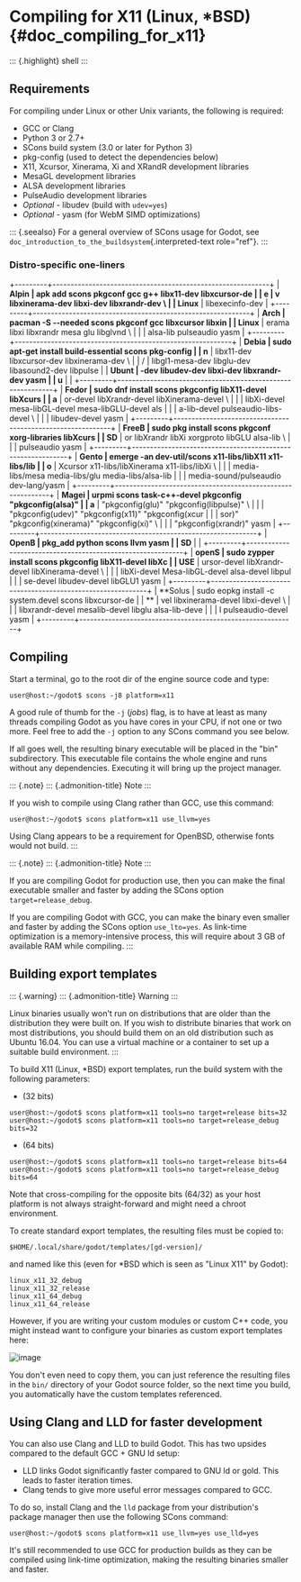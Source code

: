 Compiling for X11 (Linux, \*BSD) {#doc_compiling_for_x11}
================================

::: {.highlight}
shell
:::

Requirements
------------

For compiling under Linux or other Unix variants, the following is
required:

-   GCC or Clang
-   Python 3 or 2.7+
-   SCons build system (3.0 or later for Python 3)
-   pkg-config (used to detect the dependencies below)
-   X11, Xcursor, Xinerama, Xi and XRandR development libraries
-   MesaGL development libraries
-   ALSA development libraries
-   PulseAudio development libraries
-   *Optional* - libudev (build with `udev=yes`)
-   *Optional* - yasm (for WebM SIMD optimizations)

::: {.seealso}
For a general overview of SCons usage for Godot, see
`doc_introduction_to_the_buildsystem`{.interpreted-text role="ref"}.
:::

### Distro-specific one-liners

+---------+------------------------------------------------------------+
| **Alpin |     apk add scons pkgconf gcc g++ libx11-dev libxcursor-de |
| e       | v libxinerama-dev libxi-dev libxrandr-dev \                |
| Linux** |         libexecinfo-dev                                    |
+---------+------------------------------------------------------------+
| **Arch  |     pacman -S --needed scons pkgconf gcc libxcursor libxin |
| Linux** | erama libxi libxrandr mesa glu libglvnd \                  |
|         |         alsa-lib pulseaudio yasm                           |
+---------+------------------------------------------------------------+
| **Debia |     sudo apt-get install build-essential scons pkg-config  |
| n**     | libx11-dev libxcursor-dev libxinerama-dev \                |
| /       |         libgl1-mesa-dev libglu-dev libasound2-dev libpulse |
| **Ubunt | -dev libudev-dev libxi-dev libxrandr-dev yasm              |
| u**     |                                                            |
+---------+------------------------------------------------------------+
| **Fedor |     sudo dnf install scons pkgconfig libX11-devel libXcurs |
| a**     | or-devel libXrandr-devel libXinerama-devel \               |
|         |         libXi-devel mesa-libGL-devel mesa-libGLU-devel als |
|         | a-lib-devel pulseaudio-libs-devel \                        |
|         |         libudev-devel yasm                                 |
+---------+------------------------------------------------------------+
| **FreeB |     sudo pkg install scons pkgconf xorg-libraries libXcurs |
| SD**    | or libXrandr libXi xorgproto libGLU alsa-lib \             |
|         |         pulseaudio yasm                                    |
+---------+------------------------------------------------------------+
| **Gento |     emerge -an dev-util/scons x11-libs/libX11 x11-libs/lib |
| o**     | Xcursor x11-libs/libXinerama x11-libs/libXi \              |
|         |         media-libs/mesa media-libs/glu media-libs/alsa-lib |
|         |  media-sound/pulseaudio dev-lang/yasm                      |
+---------+------------------------------------------------------------+
| **Magei |     urpmi scons task-c++-devel pkgconfig "pkgconfig(alsa)" |
| a**     |  "pkgconfig(glu)" "pkgconfig(libpulse)" \                  |
|         |         "pkgconfig(udev)" "pkgconfig(x11)" "pkgconfig(xcur |
|         | sor)" "pkgconfig(xinerama)" "pkgconfig(xi)" \              |
|         |         "pkgconfig(xrandr)" yasm                           |
+---------+------------------------------------------------------------+
| **OpenB |     pkg_add python scons llvm yasm                         |
| SD**    |                                                            |
+---------+------------------------------------------------------------+
| **openS |     sudo zypper install scons pkgconfig libX11-devel libXc |
| USE**   | ursor-devel libXrandr-devel libXinerama-devel \            |
|         |             libXi-devel Mesa-libGL-devel alsa-devel libpul |
|         | se-devel libudev-devel libGLU1 yasm                        |
+---------+------------------------------------------------------------+
| **Solus |     sudo eopkg install -c system.devel scons libxcursor-de |
| **      | vel libxinerama-devel libxi-devel \                        |
|         |         libxrandr-devel mesalib-devel libglu alsa-lib-deve |
|         | l pulseaudio-devel yasm                                    |
+---------+------------------------------------------------------------+

Compiling
---------

Start a terminal, go to the root dir of the engine source code and type:

    user@host:~/godot$ scons -j8 platform=x11

A good rule of thumb for the `-j` (*jobs*) flag, is to have at least as
many threads compiling Godot as you have cores in your CPU, if not one
or two more. Feel free to add the `-j` option to any SCons command you
see below.

If all goes well, the resulting binary executable will be placed in the
\"bin\" subdirectory. This executable file contains the whole engine and
runs without any dependencies. Executing it will bring up the project
manager.

::: {.note}
::: {.admonition-title}
Note
:::

If you wish to compile using Clang rather than GCC, use this command:

    user@host:~/godot$ scons platform=x11 use_llvm=yes

Using Clang appears to be a requirement for OpenBSD, otherwise fonts
would not build.
:::

::: {.note}
::: {.admonition-title}
Note
:::

If you are compiling Godot for production use, then you can make the
final executable smaller and faster by adding the SCons option
`target=release_debug`.

If you are compiling Godot with GCC, you can make the binary even
smaller and faster by adding the SCons option `use_lto=yes`. As
link-time optimization is a memory-intensive process, this will require
about 3 GB of available RAM while compiling.
:::

Building export templates
-------------------------

::: {.warning}
::: {.admonition-title}
Warning
:::

Linux binaries usually won\'t run on distributions that are older than
the distribution they were built on. If you wish to distribute binaries
that work on most distributions, you should build them on an old
distribution such as Ubuntu 16.04. You can use a virtual machine or a
container to set up a suitable build environment.
:::

To build X11 (Linux, \*BSD) export templates, run the build system with
the following parameters:

-   (32 bits)

<!-- -->

    user@host:~/godot$ scons platform=x11 tools=no target=release bits=32
    user@host:~/godot$ scons platform=x11 tools=no target=release_debug bits=32

-   (64 bits)

<!-- -->

    user@host:~/godot$ scons platform=x11 tools=no target=release bits=64
    user@host:~/godot$ scons platform=x11 tools=no target=release_debug bits=64

Note that cross-compiling for the opposite bits (64/32) as your host
platform is not always straight-forward and might need a chroot
environment.

To create standard export templates, the resulting files must be copied
to:

    $HOME/.local/share/godot/templates/[gd-version]/

and named like this (even for \*BSD which is seen as \"Linux X11\" by
Godot):

    linux_x11_32_debug
    linux_x11_32_release
    linux_x11_64_debug
    linux_x11_64_release

However, if you are writing your custom modules or custom C++ code, you
might instead want to configure your binaries as custom export templates
here:

![image](img/lintemplates.png)

You don\'t even need to copy them, you can just reference the resulting
files in the `bin/` directory of your Godot source folder, so the next
time you build, you automatically have the custom templates referenced.

Using Clang and LLD for faster development
------------------------------------------

You can also use Clang and LLD to build Godot. This has two upsides
compared to the default GCC + GNU ld setup:

-   LLD links Godot significantly faster compared to GNU ld or gold.
    This leads to faster iteration times.
-   Clang tends to give more useful error messages compared to GCC.

To do so, install Clang and the `lld` package from your distribution\'s
package manager then use the following SCons command:

    user@host:~/godot$ scons platform=x11 use_llvm=yes use_lld=yes

It\'s still recommended to use GCC for production builds as they can be
compiled using link-time optimization, making the resulting binaries
smaller and faster.
